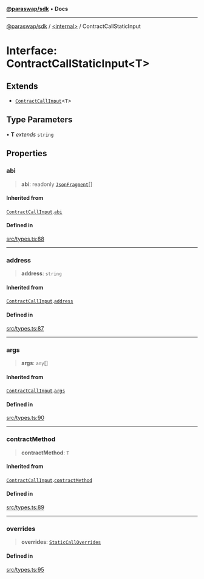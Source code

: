 [**@paraswap/sdk**](../../README.md) • **Docs**

***

[@paraswap/sdk](../../globals.md) / [\<internal\>](../README.md) / ContractCallStaticInput

# Interface: ContractCallStaticInput\<T\>

## Extends

- [`ContractCallInput`](ContractCallInput.md)\<`T`\>

## Type Parameters

• **T** *extends* `string`

## Properties

### abi

> **abi**: readonly [`JsonFragment`](JsonFragment.md)[]

#### Inherited from

[`ContractCallInput`](ContractCallInput.md).[`abi`](ContractCallInput.md#abi)

#### Defined in

[src/types.ts:88](https://github.com/paraswap/paraswap-sdk/blob/master/src/types.ts#L88)

***

### address

> **address**: `string`

#### Inherited from

[`ContractCallInput`](ContractCallInput.md).[`address`](ContractCallInput.md#address)

#### Defined in

[src/types.ts:87](https://github.com/paraswap/paraswap-sdk/blob/master/src/types.ts#L87)

***

### args

> **args**: `any`[]

#### Inherited from

[`ContractCallInput`](ContractCallInput.md).[`args`](ContractCallInput.md#args)

#### Defined in

[src/types.ts:90](https://github.com/paraswap/paraswap-sdk/blob/master/src/types.ts#L90)

***

### contractMethod

> **contractMethod**: `T`

#### Inherited from

[`ContractCallInput`](ContractCallInput.md).[`contractMethod`](ContractCallInput.md#contractmethod)

#### Defined in

[src/types.ts:89](https://github.com/paraswap/paraswap-sdk/blob/master/src/types.ts#L89)

***

### overrides

> **overrides**: [`StaticCallOverrides`](StaticCallOverrides.md)

#### Defined in

[src/types.ts:95](https://github.com/paraswap/paraswap-sdk/blob/master/src/types.ts#L95)
